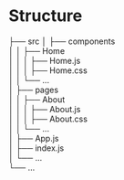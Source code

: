 # Structure
├── src
│   ├── components <br>
│   │   ├── Home <br>
│   │   │   ├── Home.js <br>
│   │   │   ├── Home.css <br>
│   │   └── ... <br>
│   ├── pages <br>
│   │   ├── About <br>
│   │   │   ├── About.js <br>
│   │   │   ├── About.css <br>
│   │   └── ... <br>
│   ├── App.js <br>
│   ├── index.js <br>
│   └── ... <br>
└── ... <br>
